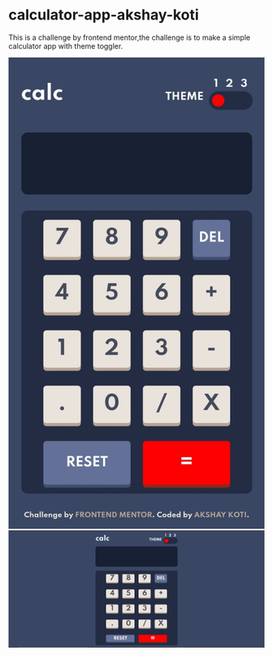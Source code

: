 # calculator-app-akshay-koti

This is a challenge by frontend mentor,the challenge is to make a simple calculator app with theme toggler.

![](images/calculator-app-mobile-view.jpg)
![](images/calculator-app-desktop-view.png)
